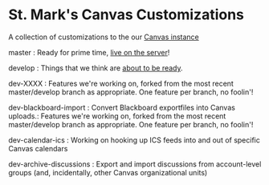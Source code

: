 # St. Mark's Canvas Customizations

A collection of customizations to the our [Canvas instance](http://stmarksschool.instructure.org)

master
: Ready for prime time, [live on the server](http://stmarksschool.instructure.org)!

develop
: Things that we think are [about to be ready](http://stmarksschool.test.instructure.org).

dev-XXXX
: Features we're working on, forked from the most recent master/develop branch as appropriate. One feature per branch, no foolin'!

dev-blackboard-import
: Convert Blackboard exportfiles into Canvas uploads.: Features we're working on, forked from the most recent master/develop branch as appropriate. One feature per branch, no foolin'!

dev-calendar-ics
: Working on hooking up ICS feeds into and out of specific Canvas calendars

dev-archive-discussions
: Export and import discussions from account-level groups (and, incidentally, other Canvas organizational units)